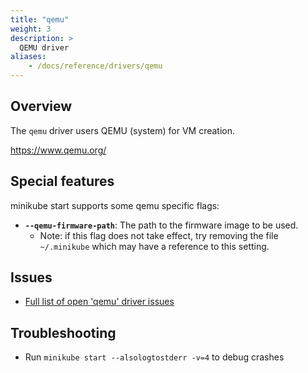 ```yaml
---
title: "qemu"
weight: 3
description: >
  QEMU driver
aliases:
    - /docs/reference/drivers/qemu
---
```


## Overview

The `qemu` driver users QEMU (system) for VM creation.

<https://www.qemu.org/>

## Special features

minikube start supports some qemu specific flags:

* **`--qemu-firmware-path`**: The path to the firmware image to be used.
  * Note: if this flag does not take effect, try removing the file `~/.minikube` which may have a reference to this setting.

## Issues

* [Full list of open 'qemu' driver issues](https://github.com/kubernetes/minikube/labels/co%2Fqemu-driver)

## Troubleshooting

* Run `minikube start --alsologtostderr -v=4` to debug crashes
